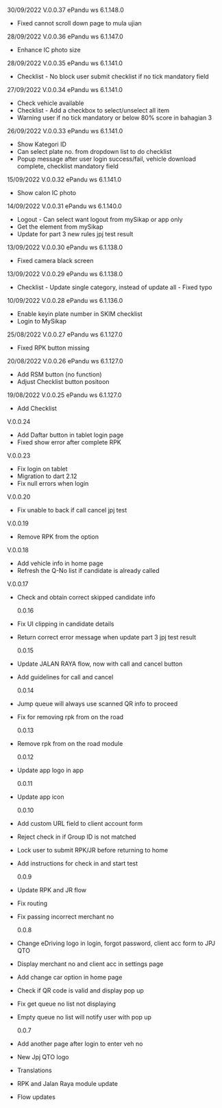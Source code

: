 30/09/2022  V.0.0.37
ePandu ws 6.1.148.0 
- Fixed cannot scroll down page to mula ujian


28/09/2022 V.0.0.36
ePandu ws 6.1.147.0 
- Enhance IC photo size

28/09/2022 V.0.0.35
ePandu ws 6.1.141.0 
- Checklist - No block user submit checklist if no tick mandatory field


27/09/2022 V.0.0.34
ePandu ws 6.1.141.0 
- Check vehicle available
- Checklist - Add a checkbox to select/unselect all item
- Warning user if no tick mandatory or below 80% score in bahagian 3


26/09/2022 V.0.0.33
ePandu ws 6.1.141.0 
- Show Kategori ID
- Can select plate no. from dropdown list to do checklist
- Popup message after user login success/fail, vehicle download complete, checklist mandatory field

15/09/2022 V.0.0.32
ePandu ws 6.1.141.0 
- Show calon IC photo

14/09/2022 V.0.0.31
ePandu ws 6.1.140.0 
- Logout - Can select want logout from mySikap or app only
- Get the element from mySikap
- Update for part 3 new rules  jpj test result

13/09/2022 V.0.0.30
ePandu ws 6.1.138.0 
- Fixed camera black screen

13/09/2022 V.0.0.29
ePandu ws 6.1.138.0 
- Checklist - Update single category, instead of update all
            - Fixed typo

10/09/2022 V.0.0.28
ePandu ws 6.1.136.0
- Enable keyin plate number in SKIM checklist
- Login to MySikap


25/08/2022 V.0.0.27
ePandu ws 6.1.127.0
- Fixed RPK button missing


20/08/2022 V.0.0.26
ePandu ws 6.1.127.0
- Add RSM button (no function)
- Adjust Checklist button positoon

19/08/2022 V.0.0.25
ePandu ws 6.1.127.0
- Add Checklist


V.0.0.24

- Add Daftar button in tablet login page
- Fixed show error after complete RPK

V.0.0.23

- Fix login on tablet
- Migration to dart 2.12
- Fix null errors when login

V.0.0.20

- Fix unable to back if call cancel jpj test

V.0.0.19

- Remove RPK from the option

V.0.0.18

- Add vehicle info in home page
- Refresh the Q-No list if candidate is already called

V.0.0.17

- Check and obtain correct skipped candidate info

  0.0.16

- Fix UI clipping in candidate details
- Return correct error message when update part 3 jpj test result

  0.0.15

- Update JALAN RAYA flow, now with call and cancel button
- Add guidelines for call and cancel

  0.0.14

- Jump queue will always use scanned QR info to proceed
- Fix for removing rpk from on the road

  0.0.13

- Remove rpk from on the road module

  0.0.12

- Update app logo in app

  0.0.11

- Update app icon

  0.0.10

- Add custom URL field to client account form
- Reject check in if Group ID is not matched
- Lock user to submit RPK/JR before returning to home
- Add instructions for check in and start test

  0.0.9

- Update RPK and JR flow
- Fix routing
- Fix passing incorrect merchant no

  0.0.8

- Change eDriving logo in login, forgot password, client acc form to JPJ QTO
- Display merchant no and client acc in settings page
- Add change car option in home page
- Check if QR code is valid and display pop up
- Fix get queue no list not displaying
- Empty queue no list will notify user with pop up

  0.0.7

- Add another page after login to enter veh no
- New Jpj QTO logo
- Translations
- RPK and Jalan Raya module update
- Flow updates

